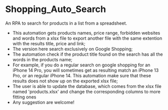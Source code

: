 # Shopping_Auto_Search
 An RPA to search for products in a list from a spreadsheet.
 
 - This automation gets products names, price range, forbidden websites and words from a xlsx file to export another file with the same extention with the results title, price and link;
 - The version here search exclusively on Google Shopping;
 - The automation check if the product title found on the search has all the words in the products name;
 - For example, if you do a regular search on google shopping for an iPhone 14 Pro, you will sometimes get as resulting match an iPhone 13 Pro, or an regular iPhone 14. This automation make sure that these results does not show up on the exported xlsx file;
 - The user is able to update the database, which comes from the xlsx file named 'products.xlsx' and change the corresponding columns to more fitting ones
 - Any suggestion are welcome!   
